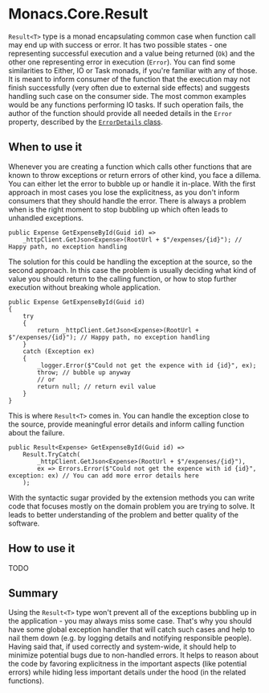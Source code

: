 # Monacs.Core.Result<T>

`Result<T>` type is a monad encapsulating common case when function call may end up with success or error. It has two possible states - one representing successful execution and a value being returned (`Ok`) and the other one representing error in execution (`Error`). You can find some similarities to Either, IO or Task monads, if you're familiar with any of those. It is meant to inform consumer of the function that the execution may not finish successfully (very often due to external side effects) and suggests handling such case on the consumer side. The most common examples would be any functions performing IO tasks. If such operation fails, the author of the function should provide all needed details in the `Error` property, described by the [`ErrorDetails` class](Errors.md).

## When to use it

Whenever you are creating a function which calls other functions that are known to throw exceptions or return errors of other kind, you face a dillema. You can either let the error to bubble up or handle it in-place. With the first approach in most cases you lose the explicitness, as you don't inform consumers that they should handle the error. There is always a problem when is the right moment to stop bubbling up which often leads to unhandled exceptions.

    public Expense GetExpenseById(Guid id) =>
        _httpClient.GetJson<Expense>(RootUrl + $"/expenses/{id}"); // Happy path, no exception handling

The solution for this could be handling the exception at the source, so the second approach. In this case the problem is usually deciding what kind of value you should return to the calling function, or how to stop further execution without breaking whole application.

    public Expense GetExpenseById(Guid id)
    {
        try
        {
            return _httpClient.GetJson<Expense>(RootUrl + $"/expenses/{id}"); // Happy path, no exception handling
        }
        catch (Exception ex)
        {
            _logger.Error($"Could not get the expence with id {id}", ex);
            throw; // bubble up anyway
            // or
            return null; // return evil value
        }
    }

This is where `Result<T>` comes in. You can handle the exception close to the source, provide meaningful error details and inform calling function about the failure.

    public Result<Expense> GetExpenseById(Guid id) =>
        Result.TryCatch(
            _httpClient.GetJson<Expense>(RootUrl + $"/expenses/{id}"),
            ex => Errors.Error($"Could not get the expence with id {id}", exception: ex) // You can add more error details here
        );

With the syntactic sugar provided by the extension methods you can write code that focuses mostly on the domain problem you are trying to solve. It leads to better understanding of the problem and better quality of the software.

## How to use it

TODO

## Summary

Using the `Result<T>` type won't prevent all of the exceptions bubbling up in the application - you may always miss some case. That's why you should have some global exception handler that will catch such cases and help to nail them down (e.g. by logging details and notifying responsible people). Having said that, if used correctly and system-wide, it should help to minimize potential bugs due to non-handled errors. It helps to reason about the code by favoring explicitness in the important aspects (like potential errors) while hiding less important details under the hood (in the related functions).